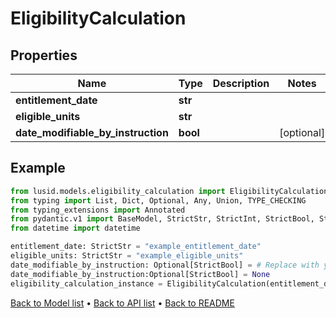 # EligibilityCalculation

## Properties
Name | Type | Description | Notes
------------ | ------------- | ------------- | -------------
**entitlement_date** | **str** |  | 
**eligible_units** | **str** |  | 
**date_modifiable_by_instruction** | **bool** |  | [optional] 
## Example

```python
from lusid.models.eligibility_calculation import EligibilityCalculation
from typing import List, Dict, Optional, Any, Union, TYPE_CHECKING
from typing_extensions import Annotated
from pydantic.v1 import BaseModel, StrictStr, StrictInt, StrictBool, StrictFloat, StrictBytes, Field, validator, ValidationError, conlist, constr
from datetime import datetime

entitlement_date: StrictStr = "example_entitlement_date"
eligible_units: StrictStr = "example_eligible_units"
date_modifiable_by_instruction: Optional[StrictBool] = # Replace with your value
date_modifiable_by_instruction:Optional[StrictBool] = None
eligibility_calculation_instance = EligibilityCalculation(entitlement_date=entitlement_date, eligible_units=eligible_units, date_modifiable_by_instruction=date_modifiable_by_instruction)

```

[Back to Model list](../README.md#documentation-for-models) &#8226; [Back to API list](../README.md#documentation-for-api-endpoints) &#8226; [Back to README](../README.md)

